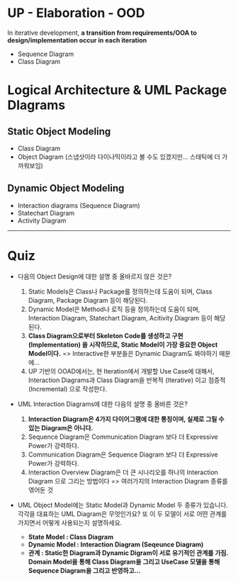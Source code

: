 UP - Elaboration - OOD
====

In iterative development, **a transition from requirements/OOA to design/implementation occur in each iteration**

- Sequence Diagram
- Class Diagram



# Logical Architecture & UML Package DIagrams





## Static Object Modeling

- Class Diagram
- Object Diagram (스냅샷이라 다이나믹이라고 볼 수도 있겠지만... 스태틱에 더 가까워보임)



## Dynamic Object Modeling

- Interaction diagrams (Sequence Diagram)
- Statechart Diagram
- Activity Diagram



---



# Quiz

- 다음의 Object Design에 대한 설명 중 올바르지 않은 것은?

  1. Static Models은 Class나 Package를 정의하는데 도움이 되며, Class Diagram, Package Diagram 등이 해당된다.
  2. Dynamic Model은 Method나 로직 등을 정의하는데 도움이 되며, Interaction Diagram, Statechart Diagram, Acitivity Diagram 등이 해당된다.
  3. **Class Diagram으로부터 Skeleton Code를 생성하고 구현 (Implementation) 을 시작하므로, Static Model이 가장 중요한 Object Model이다.** => Interactive한 부분들은  Dynamic Diagram도 봐야하기 때문에... 
  4. UP 기반의 OOAD에서는, 현 Iteration에서 개발할 Use Case에 대해서, Interaction Diagrams과 Class Diagram을 반복적 (Iterative) 이고 점증적 (Incremental) 으로 작성한다.

  

- UML Interaction Diagrams에 대한 다음의 설명 중 올바른 것은?

  1. **Interaction Diagram은 4가지 다이어그램에 대한 통칭이며, 실제로 그릴 수 있는 Diagram은 아니다.**
  2. Sequence Diagram은 Communication Diagram 보다 더 Expressive Power가 강력하다.
  3. Communication Diagram은 Sequence Diagram 보다 더 Expressive Power가 강력하다.
  4. Interaction Overview Diagram은 더 큰 시나리오를 하나의 Interaction Diagram 으로 그리는 방법이다 => 여러가지의 Interaction Diagram 종류를 엮어둔 것

  

- UML Object Model에는 Static Model과 Dynamic Model 두 종류가 있습니다. 각각을 대표하는 UML Diagram은 무엇인가요? 또 이 두 모델이 서로 어떤 관계를 가지면서 어떻게 사용되는지 설명하세요.
  - **State Model : Class Diagram**
  - **Dynamic Model : Interaction Diagram (Seqeunce Diagram)**
  - **관계 : Static한 Diagram과 Dynamic Digram이 서로 유기적인 관계를 가짐. Domain Model을 통해 Class Diagram을 그리고 UseCase 모델을 통해 Sequence Diagram을 그리고 반영하고...**
